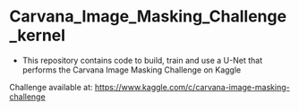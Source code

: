 # Carvana_Image_Masking_Challenge_kernel

* This repository contains code to build, train and use a U-Net that performs the Carvana Image Masking Challenge on Kaggle

Challenge available at: https://www.kaggle.com/c/carvana-image-masking-challenge
